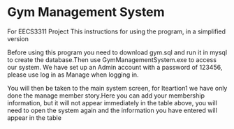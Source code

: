 # Gym Management System
For EECS3311 Project  This instructions for using the program, in a simplified version

Before using this program you need to download gym.sql and run it in mysql to create the database.Then use GymManagementSystem.exe to access our system.
We have set up an Admin account with a password of 123456, please use log in as Manage when logging in.

You will then be taken to the main system screen, for Iteartion1 we have only done the manage member story.Here you can add your membership information, but it will not appear immediately in the table above, you will need to open the system again and the information you have entered will appear in the table
